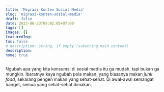 ```yaml
---
title: 'Migrasi Konten Sosial Media'
slug: 'migrasi-konten-sosial-media'
draft: false
date: 2023-06-23T09:02:05+07:00
tags: []
images: []
featuredImg:
toc: false
# description: string, if empty (substring main content)
description:
home: true
---
```


Ngubah apa yang kita konsumsi di sosial media itu ga mudah, tapi bukan ga mungkin. Ibaratnya kaya ngubah pola makan, yang biasanya makan _junk food_, sekarang pengen makan yang sehat-sehat. Di awal-awal semangat banget, semua yang sehat-sehat dimakan,
